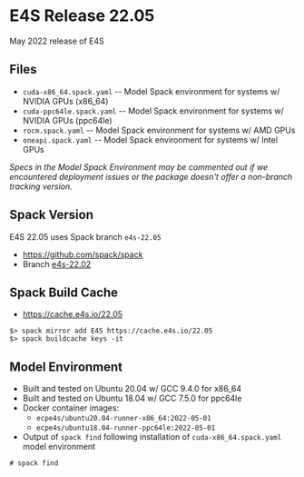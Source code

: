 # E4S Release 22.05

May 2022 release of E4S

## Files

* `cuda-x86_64.spack.yaml` -- Model Spack environment for systems w/ NVIDIA GPUs (x86_64)
* `cuda-ppc64le.spack.yaml` -- Model Spack environment for systems w/ NVIDIA GPUs (ppc64le)
* `rocm.spack.yaml` -- Model Spack environment for systems w/ AMD GPUs
* `oneapi.spack.yaml` -- Model Spack environment for systems w/ Intel GPUs
  
*Specs in the Model Spack Environment may be commented out if we encountered deployment issues or the package doesn't offer a non-branch tracking version.*


## Spack Version

E4S 22.05 uses Spack branch `e4s-22.05`
* https://github.com/spack/spack
* Branch [e4s-22.02](https://github.com/spack/spack/tree/e4s-22.05)


## Spack Build Cache

* https://cache.e4s.io/22.05

```
$> spack mirror add E4S https://cache.e4s.io/22.05
$> spack buildcache keys -it
```

## Model Environment

* Built and tested on Ubuntu 20.04 w/ GCC 9.4.0 for x86_64
* Built and tested on Ubuntu 18.04 w/ GCC 7.5.0 for ppc64le
* Docker container images:
  * `ecpe4s/ubuntu20.04-runner-x86_64:2022-05-01`
  * `ecpe4s/ubuntu18.04-runner-ppc64le:2022-05-01`
* Output of `spack find` following installation of `cuda-x86_64.spack.yaml` model environment
```
# spack find
```
